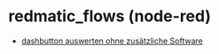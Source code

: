 # redmatic_flows (node-red)

* [dashbutton auswerten ohne zusätzliche Software](https://github.com/holgerimbery/redmatic_flows/blob/master/dashbutton_auswerten/README.md) 
